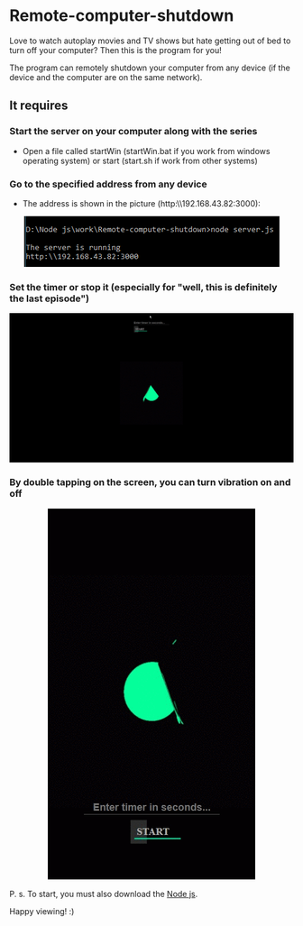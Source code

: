 # Remote-computer-shutdown

Love to watch autoplay movies and TV shows but hate getting out of bed to turn off your computer? Then this is the program for you!

The program can remotely shutdown your computer from any device (if the device and the computer are on the same network).

## It requires

### Start the server on your computer along with the series

- Open a file called startWin (startWin.bat if you work from windows operating system) or start (start.sh if work from other systems)

### Go to the specified address from any device

- The address is shown in the picture (http:\\\\192.168.43.82:3000):

<p align="center">
<img src="form\img\readme\start.png" />
</p>

### Set the timer or stop it (especially for "well, this is definitely the last episode")

<img src="form\img\readme\shutdown.gif" />

### By double tapping on the screen, you can turn vibration on and off

<p align="center">
<img src="form\img\readme\switch-vibration.gif" />
</p>

P. s. To start, you must also download the <a href="https://nodejs.org/en/download/">Node js</a>.

Happy viewing! :)
